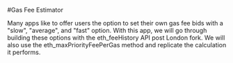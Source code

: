 #Gas Fee Estimator

Many apps like to offer users the option to set their own gas fee bids with a "slow", "average", and "fast" option. With this app, we will go through building these options with the eth_feeHistory API post London fork. We will also use the eth_maxPriorityFeePerGas method and replicate the calculation it performs. 